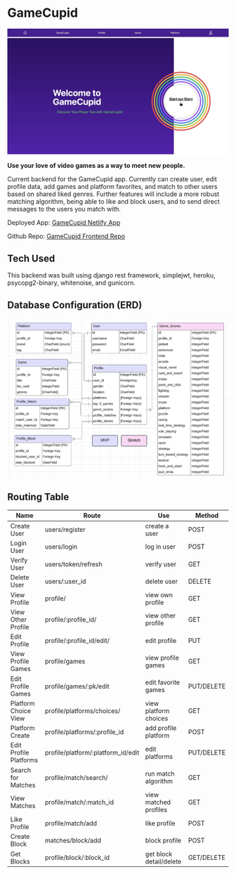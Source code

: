 # GameCupid
![GameCupidWelcomePage](assets/WelcomePage.jpeg)

**Use your love of video games as a way to meet new people.**

Current backend for the GameCupid app. Currently can create user, edit profile data, add games and platform favorites, and match to other users based on shared liked genres. Further features will include a more robust matching algorithm, being able to like and block users, and to send direct messages to the users you match with.

Deployed App: [GameCupid Netlify App](https://gamecupid.netlify.app/)

Github Repo: [GameCupid Frontend Repo](https://github.com/BellaCheng28/game-cupid-front-end)

## Tech Used

This backend was built using django rest framework, simplejwt, heroku, psycopg2-binary, whitenoise, and gunicorn.

## Database Configuration (ERD)

![Database Schema](assets/ERD.png)

## Routing Table

| Name             | Route                   | Use                     | Method       |
|------------------|-------------------------|-------------------------|--------------|
| Create User      | users/register          | create a user           | POST         |
| Login User       | users/login             | log in user             | POST         |
| Verify User      | users/token/refresh     | verify user             | GET          |
| Delete User      | users/:user_id          | delete user             | DELETE       |
| View Profile     | profile/                | view own profile        | GET          |
| View Other Profile| profile/:profile_id/   | view other profile      | GET          |
| Edit Profile     | profile/:profile_id/edit/| edit profile           | PUT          |
| View Profile Games| profile/games          | view profile games      | GET          |
| Edit Profile Games| profile/games/:pk/edit | edit favorite games     | PUT/DELETE   |
| Platform Choice View| profile/platforms/choices/| view platform choices| GET        |
| Platform Create   | profile/platforms/:profile_id| add profile platform | POST      |
| Edit Profile Platforms| profile/platform/:platform_id/edit | edit platforms | PUT/DELETE |
| Search for Matches | profile/match/search/ | run match algorithm     | GET          |
| View Matches     | profile/match/:match_id | view matched profiles   | GET          |
| Like Profile     | profile/match/add       | like profile            | POST         |
| Create Block     | matches/block/add       | block profile           | POST         |
| Get Blocks       |profile/block/:block_id  | get block detail/delete | GET/DELETE   |